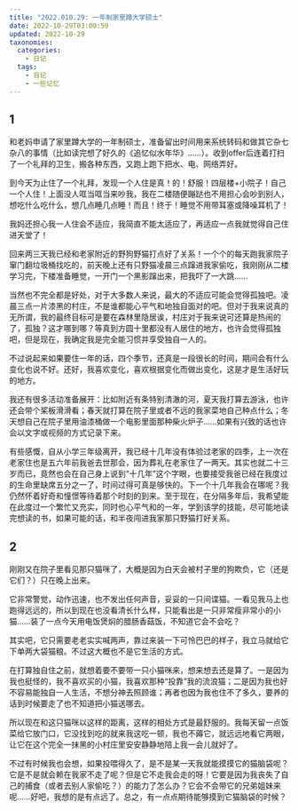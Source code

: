 ```yaml
---
title: "2022.010.29: 一年制家里蹲大学硕士"
date: 2022-10-29T03:00:59
updated: 2022-10-29
taxonomies:
  categories:
    - 日记
  tags:
    - 日记
    - 一些记忆
---
```

## 1
和老妈申请了家里蹲大学的一年制硕士，准备留出时间用来系统转码和做其它杂七杂八的事情（比如读完想了好久的《追忆似水年华》……）。收到offer后连着打扫了一个礼拜的卫生，搬各种东西，又跑上跑下把水、电、网络弄好。

到今天为止住了一个礼拜，发现一个人住是真！的！舒服！四层楼+小院子！自己一个人住！上面没人哐当哐当来吵我，我在二楼随便蹦跶也不用担心会吵到别人，想吃什么吃什么，想几点睡几点睡！而且！终于！睡觉不用带耳塞或降噪耳机了！

我妈还担心我一人住会不适应，我简直不能太适应了，再适应一点我就觉得自己住进天堂了！

回来两三天我已经和老家附近的野狗野猫打点好了关系！一个个的每天跑我家院子窜门翻垃圾桶找吃的，前天晚上还有只野猫凌晨三点蹿进我家偷吃，我刚刚从二楼学习完，下楼准备睡觉，一开门一个黑影蹿出来，把我吓了一大跳……

当然也不完全都是好处，对于大多数人来说，最大的不适应可能会觉得孤独吧。凌晨三点一片漆黑的村庄，不是谁都能心平气和地独自面对的吧。但对于我来说真的无所谓，我的最终目标可是要在森林里隐居诶，村庄对于我来说可还算是热闹的了，孤独？这才哪到哪？等真到方圆十里都没有人居住的地方，也许会觉得孤独吧，但是现在，我确定我是完全能习惯并享受独自一人的。

不过说起来如果要住一年的话，四个季节，还真是一段很长的时间，期间会有什么变化也说不好。还好，我喜欢变化，喜欢根据变化而做出变化，这是才是生活好玩的地方。

我还有很多活动准备展开：比如附近有条特别清澈的河，夏天我打算去游泳，也许还会带个桨板滑滑看；春天就打算在院子里或者不远的我家菜地自己种点什么；冬天想自己在院子里用油漆桶做一个电影里面那种柴火炉子……如果有兴致的话也许会以文字或视频的方式记录下来。

有些感慨，自从小学三年级离开，我已经十几年没有体验过老家的四季，上一次在老家住也是五六年前我爸去世那会，因为葬礼在老家住了一两天。其实也就二十三岁而已，竟然也会在自己身上说到“十几年”这个字眼，也要接受我爸已经在我度过的生命里缺席五分之一了，时间过得可真是够快的。下一个十几年我会在哪呢？我仍然怀着好奇和憧憬等待着那个时刻的到来。至于现在，在分隔多年后，我希望能在此度过一个繁忙又充实，同时也心平气和的一年，学到该学的技能，尽可能地读完想读的书，如果可能的话，和半夜闯进我家那只野猫打好关系。

## 2
刚刚又在院子里看见那只猫咪了，大概是因为白天会被村子里的狗欺负，它（还是它们？）只在晚上出来。

它非常警觉，动作迅速，也不发出任何声音，妥妥的一只间谍猫。一看见我马上也跑得远远的，所以到现在也没看清长什么样，只能看出是一只非常瘦非常小的小猫……装了一点今天用电饭煲焖的腊肠香菇饭，不知道它会不会吃？

其实吧，它只需要老老实实喊两声，靠过来装一下可怜巴巴的样子，我立马就给它下单两大袋猫粮。不过这大概也不是它生活的方式。

在打算独自住之前，就想着要不要带一只小猫咪来，想来想去还是算了。一是因为我也挺怪的，我不喜欢买的小猫，我喜欢那种“投靠”我的流浪猫；二是因为我也好不容易能独自一人生活，不想分神去照顾谁；再者也因为我也住不了多久，要养的话到时候要走了也不知道把小猫送哪去。

所以现在和这只猫咪以这样的距离，这样的相处方式是最舒服的。我每天留一点饭菜给它放门口，它没找到吃的就来我这吃一顿，我也不薅它，就远远地看它两眼，让它在这个完全一抹黑的小村庄里安安静静地陪上我一会儿就好了。

不过有时候我也会想，如果投喂得久了，是不是某一天我就能摸摸它的猫脑袋呢？它是不是就会赖在我家不走了呢？但是它不走我会走的呀！它要是因为我丧失了自己的捕食（或者去别人家偷吃？）的能力了怎么办？它会不会带它的兄弟姐妹来呢……好吧，我想的是有点远了。总之，有一点点期待能够摸到它猫脑袋的时候？